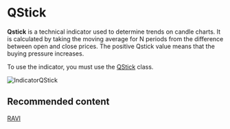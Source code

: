 # QStick

**Qstick** is a technical indicator used to determine trends on candle charts. It is calculated by taking the moving average for N periods from the difference between open and close prices. The positive Qstick value means that the buying pressure increases. 

To use the indicator, you must use the [QStick](../api/StockSharp.Algo.Indicators.QStick.html) class. 

![IndicatorQStick](~/images/IndicatorQStick.png)

## Recommended content

[RAVI](IndicatorRangeActionVerificationIndex.md)
